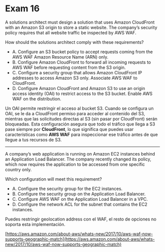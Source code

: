 # Exam 16

A solutions architect must design a solution that uses Amazon CloudFront with an Amazon S3 origin to store a static website. The company’s security policy requires that all website traffic be inspected by AWS WAF.

How should the solutions architect comply with these requirements?

- A. Configure an S3 bucket policy to accept requests coming from the AWS WAF Amazon Resource Name (ARN) only.
- B. Configure Amazon CloudFront to forward all incoming requests to AWS WAF before requesting content from the S3 origin.
- C. Configure a security group that allows Amazon CloudFront IP addresses to access Amazon S3 only. Associate AWS WAF to CloudFront.
- D. Configure Amazon CloudFront and Amazon S3 to use an origin access identity (OAI) to restrict access to the S3 bucket. Enable AWS WAF on the distribution.

Un OAI permite restringir el acceso al bucket S3. Cuando se configura un OAI, se le da a CloudFront permiso para acceder al contenido del S3, mientras que las solicitudes directas al S3 (sin pasar por CloudFront) serán bloqueadas. 
Esta configuración asegura que todo el tráfico que llega a S3 pase siempre por **CloudFront**, lo que significa que puedes usar características como **AWS WAF** para inspeccionar ese tráfico antes de que llegue a tus recursos de S3.

---

A company’s web application is running on Amazon EC2 instances behind an Application Load Balancer. The company recently changed its policy, which now requires the application to be accessed from one specific country only.

Which configuration will meet this requirement?

- A. Configure the security group for the EC2 instances.
- B. Configure the security group on the Application Load Balancer.
- C. Configure AWS WAF on the Application Load Balancer in a VPC.
- D. Configure the network ACL for the subnet that contains the EC2 instances.

Puedes restringir geolocation address con el WAF, el resto de opciones no soporta esta implementación.

[https://aws.amazon.com/about-aws/whats-new/2017/10/aws-waf-now-supports-geographic-match](https://aws.amazon.com/about-aws/whats-new/2017/10/aws-waf-now-supports-geographic-match)